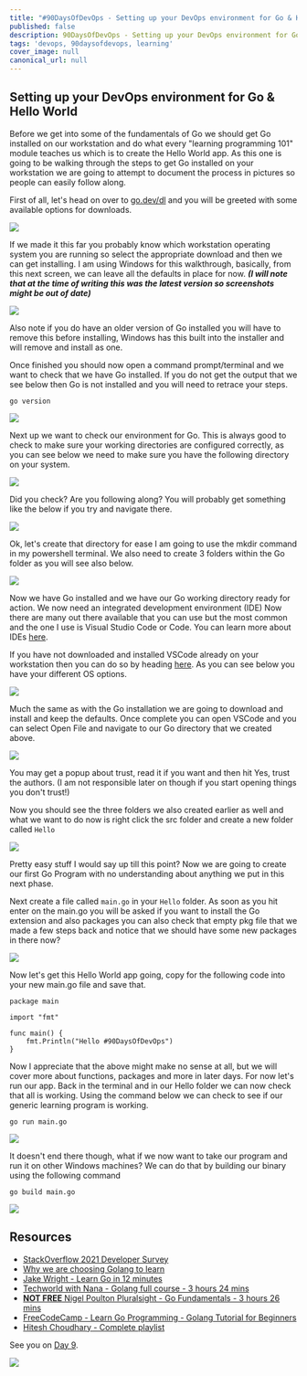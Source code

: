```yaml
---
title: "#90DaysOfDevOps - Setting up your DevOps environment for Go & Hello World - Day 8"
published: false
description: 90DaysOfDevOps - Setting up your DevOps environment for Go & Hello World
tags: 'devops, 90daysofdevops, learning'
cover_image: null
canonical_url: null
---
```

## Setting up your DevOps environment for Go & Hello World

Before we get into some of the fundamentals of Go we should get Go installed on our workstation and do what every "learning programming 101" module teaches us which is to create the Hello World app. As this one is going to be walking through the steps to get Go installed on your workstation we are going to attempt to document the process in pictures so people can easily follow along. 

First of all, let's head on over to [go.dev/dl](https://go.dev/dl/) and you will be greeted with some available options for downloads. 

![](Images/Day8_Go1.png)

If we made it this far you probably know which workstation operating system you are running so select the appropriate download and then we can get installing. I am using Windows for this walkthrough, basically, from this next screen, we can leave all the defaults in place for now. ***(I will note that at the time of writing this was the latest version so screenshots might be out of date)*** 

![](Images/Day8_Go2.png)

Also note if you do have an older version of Go installed you will have to remove this before installing, Windows has this built into the installer and will remove and install as one. 

Once finished you should now open a command prompt/terminal and we want to check that we have Go installed. If you do not get the output that we see below then Go is not installed and you will need to retrace your steps. 

`go version`

![](Images/Day8_Go3.png)

Next up we want to check our environment for Go. This is always good to check to make sure your working directories are configured correctly, as you can see below we need to make sure you have the following directory on your system. 

![](Images/Day8_Go4.png)

Did you check? Are you following along? You will probably get something like the below if you try and navigate there. 

![](Images/Day8_Go5.png)

Ok, let's create that directory for ease I am going to use the mkdir command in my powershell terminal. We also need to create 3 folders within the Go folder as you will see also below. 

![](Images/Day8_Go6.png)

Now we have Go installed and we have our Go working directory ready for action. We now need an  integrated development environment (IDE) Now there are many out there available that you can use but the most common and the one I use is Visual Studio Code or Code. You can learn more about IDEs [here](https://www.youtube.com/watch?v=vUn5akOlFXQ). 

If you have not downloaded and installed VSCode already on your workstation then you can do so by heading [here](https://code.visualstudio.com/download). As you can see below you have your different OS options. 

![](Images/Day8_Go7.png)

Much the same as with the Go installation we are going to download and install and keep the defaults. Once complete you can open VSCode and you can select Open File and navigate to our Go directory that we created above. 

![](Images/Day8_Go8.png)

You may get a popup about trust, read it if you want and then hit Yes, trust the authors. (I am not responsible later on though if you start opening things you don't trust!)

Now you should see the three folders we also created earlier as well and what we want to do now is right click the src folder and create a new folder called `Hello`

![](Images/Day8_Go9.png)

Pretty easy stuff I would say up till this point? Now we are going to create our first Go Program with no understanding about anything we put in this next phase. 

Next create a file called `main.go` in your `Hello` folder. As soon as you hit enter on the main.go you will be asked if you want to install the Go extension and also packages you can also check that empty pkg file that we made a few steps back and notice that we should have some new packages in there now? 

![](Images/Day8_Go10.png)

Now let's get this Hello World app going, copy for the following code into your new main.go file and save that. 

```
package main

import "fmt"

func main() {
    fmt.Println("Hello #90DaysOfDevOps")
}
```
Now I appreciate that the above might make no sense at all, but we will cover more about functions, packages and more in later days. For now let's run our app. Back in the terminal and in our Hello folder we can now check that all is working. Using the command below we can check to see if our generic learning program is working. 

```
go run main.go
```
![](Images/Day8_Go11.png)

It doesn't end there though, what if we now want to take our program and run it on other Windows machines? We can do that by building our binary using the following command 

```
go build main.go
``` 
![](Images/Day8_Go12.png)

## Resources

- [StackOverflow 2021 Developer Survey](https://insights.stackoverflow.com/survey/2021)
- [Why we are choosing Golang to learn](https://www.youtube.com/watch?v=7pLqIIAqZD4&t=9s)
- [Jake Wright - Learn Go in 12 minutes](https://www.youtube.com/watch?v=C8LgvuEBraI&t=312s) 
- [Techworld with Nana - Golang full course - 3 hours 24 mins](https://www.youtube.com/watch?v=yyUHQIec83I) 
- [**NOT FREE** Nigel Poulton Pluralsight - Go Fundamentals - 3 hours 26 mins](https://www.pluralsight.com/courses/go-fundamentals) 
- [FreeCodeCamp -  Learn Go Programming - Golang Tutorial for Beginners](https://www.youtube.com/watch?v=YS4e4q9oBaU&t=1025s) 
- [Hitesh Choudhary - Complete playlist](https://www.youtube.com/playlist?list=PLRAV69dS1uWSR89FRQGZ6q9BR2b44Tr9N) 


See you on [Day 9](day09.md).

![](images/Day8_Go13.png)
